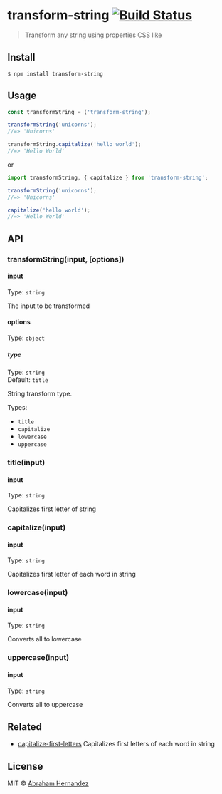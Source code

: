 # transform-string [![Build Status](https://travis-ci.com/abranhe/transform-string.svg?branch=master)](https://travis-ci.com/abranhe/transform-string)

> Transform any string using properties CSS like


## Install

```
$ npm install transform-string
```


## Usage

```js
const transformString = ('transform-string');

transformString('unicorns');
//=> 'Unicorns'

transformString.capitalize('hello world');
//=> 'Hello World'
```
or

```js
import transformString, { capitalize } from 'transform-string';

transformString('unicorns');
//=> 'Unicorns'

capitalize('hello world');
//=> 'Hello World'
```

## API

### transformString(input, [options])

#### input

Type: `string`

The input to be transformed

#### options

Type: `object`

##### type

Type: `string`<br>
Default: `title`

String transform type.

Types:

- `title`
- `capitalize`
- `lowercase`
- `uppercase`

### title(input)

#### input

Type: `string`

Capitalizes first letter of string

### capitalize(input)

#### input

Type: `string`

Capitalizes first letter of each word in string

### lowercase(input)

#### input

Type: `string`

Converts all to lowercase

### uppercase(input)

#### input

Type: `string`

Converts all to uppercase

## Related

- [capitalize-first-letters](https://github.com/abranhe/capitalize-first-letters) Capitalizes first letters of each word in string

## License

MIT © [Abraham Hernandez](https://abranhe.com)
